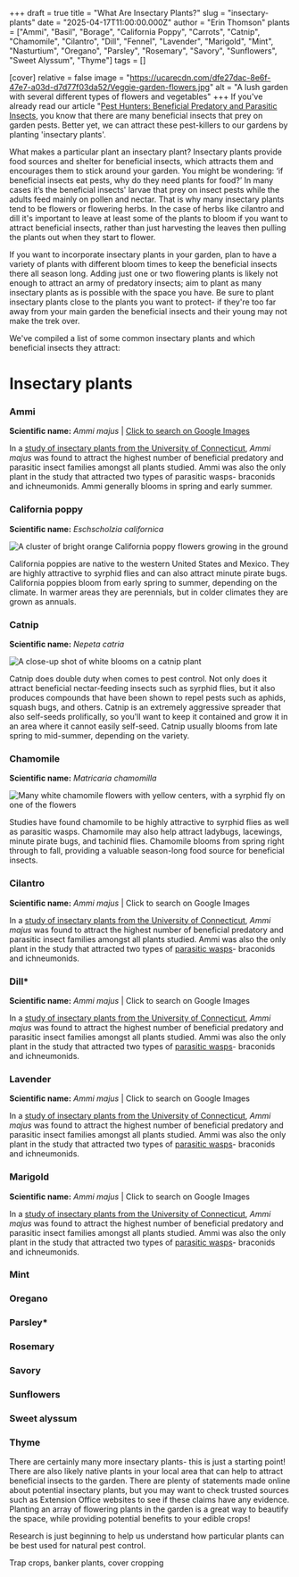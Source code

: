 +++
draft = true
title = "What Are Insectary Plants?"
slug = "insectary-plants"
date = "2025-04-17T11:00:00.000Z"
author = "Erin Thomson"
plants = ["Ammi", "Basil", "Borage", "California Poppy", "Carrots", "Catnip", "Chamomile", "Cilantro", "Dill", "Fennel", "Lavender", "Marigold", "Mint", "Nasturtium", "Oregano", "Parsley", "Rosemary", "Savory", "Sunflowers", "Sweet Alyssum", "Thyme"]
tags = []

[cover]
relative = false
image = "https://ucarecdn.com/dfe27dac-8e6f-47e7-a03d-d7d77f03da52/Veggie-garden-flowers.jpg"
alt = "A lush garden with several different types of flowers and vegetables"
+++
If you've already read our article "[Pest Hunters: Beneficial Predatory and Parasitic Insects](https://blog.planter.garden/posts/beneficial-predatory-insects/), you know that there are many beneficial insects that prey on garden pests. Better yet, we can attract these pest-killers to our gardens by planting 'insectary plants'.

What makes a particular plant an insectary plant? Insectary plants provide food sources and shelter for beneficial insects, which attracts them and encourages them to stick around your garden. You might be wondering: ‘if beneficial insects eat pests, why do they need plants for food?’ In many cases it’s the beneficial insects' larvae that prey on insect pests while the adults feed mainly on pollen and nectar. That is why many insectary plants tend to be flowers or flowering herbs. In the case of herbs like cilantro and dill it's important to leave at least some of the plants to bloom if you want to attract beneficial insects, rather than just harvesting the leaves then pulling the plants out when they start to flower.

If you want to incorporate insectary plants in your garden, plan to have a variety of plants with different bloom times to keep the beneficial insects there all season long. Adding just one or two flowering plants is likely not enough to attract an army of predatory insects; aim to plant as many insectary plants as is possible with the space you have. Be sure to plant insectary plants close to the plants you want to protect- if they're too far away from your main garden the beneficial insects and their young may not make the trek over.

We've compiled a list of some common insectary plants and which beneficial insects they attract:

# Insectary plants

### Ammi

**Scientific name:** *Ammi majus* | [Click to search on Google Images](https://www.google.com/search?q=ammi+majus&sca_esv=4c501b42f1890102&source=hp&biw=1528&bih=738&ei=MT8BaOepEZWy0PEPqqCBuAI&iflsig=ACkRmUkAAAAAaAFNQYpOnE_a-PVAxy3s5opX44xXziF0&ved=0ahUKEwinhvez0N-MAxUVGTQIHSpQACcQ4dUDCA0&uact=5&oq=ammi+majus&gs_lp=EgNpbWciCmFtbWkgbWFqdXMyBRAAGIAEMgUQABiABDIFEAAYgAQyBRAAGIAEMgUQABiABDIFEAAYgAQyBRAAGIAEMgUQABiABDIFEAAYgAQyBRAAGIAESO0dUKMMWKsbcAB4AJABAJgBSaABvQSqAQIxMLgBA8gBAPgBAYoCC2d3cy13aXotaW1nmAIKoALXBKgCAMICCxAAGIAEGLEDGIMBwgIOEAAYgAQYsQMYgwEYigXCAggQABiABBixA8ICChAAGIAEGLEDGArCAgcQABiABBgKmAMBkgcCMTCgB6QwsgcCMTC4B9cE&sclient=img&udm=2)[](<>)[](https://www.google.com/search?q=ammi+majus&sca_esv=4c501b42f1890102&source=hp&biw=1528&bih=738&ei=MT8BaOepEZWy0PEPqqCBuAI&iflsig=ACkRmUkAAAAAaAFNQYpOnE_a-PVAxy3s5opX44xXziF0&ved=0ahUKEwinhvez0N-MAxUVGTQIHSpQACcQ4dUDCA0&uact=5&oq=ammi+majus&gs_lp=EgNpbWciCmFtbWkgbWFqdXMyBRAAGIAEMgUQABiABDIFEAAYgAQyBRAAGIAEMgUQABiABDIFEAAYgAQyBRAAGIAEMgUQABiABDIFEAAYgAQyBRAAGIAESO0dUKMMWKsbcAB4AJABAJgBSaABvQSqAQIxMLgBA8gBAPgBAYoCC2d3cy13aXotaW1nmAIKoALXBKgCAMICCxAAGIAEGLEDGIMBwgIOEAAYgAQYsQMYgwEYigXCAggQABiABBixA8ICChAAGIAEGLEDGArCAgcQABiABBgKmAMBkgcCMTCgB6QwsgcCMTC4B9cE&sclient=img&udm=2)

In a [study of insectary plants from the University of Connecticut](https://draft.insects.lab.uconn.edu/vegetable-ipm-research/), *Ammi majus* was found to attract the highest number of beneficial predatory and parasitic insect families amongst all plants studied. Ammi was also the only plant in the study that attracted two types of parasitic wasps- braconids and ichneumonids. Ammi generally blooms in spring and early summer.

### California poppy

**Scientific name:** *Eschscholzia californica*

![A cluster of bright orange California poppy flowers growing in the ground](https://ucarecdn.com/9ce7ab59-8a47-472b-bfe9-4bb8d555ccbe/California-poppy.jpg)

California poppies are native to the western United States and Mexico. They are highly attractive to syrphid flies and can also attract minute pirate bugs. California poppies bloom from early spring to summer, depending on the climate. In warmer areas they are perennials, but in colder climates they are grown as annuals.

### Catnip

**Scientific name:** *Nepeta catria*

![A close-up shot of white blooms on a catnip plant](https://ucarecdn.com/6dab05b2-0d58-4983-82a1-f7a2f1496d3a/Catnip.jpg)

Catnip does double duty when comes to pest control. Not only does it attract beneficial nectar-feeding insects such as syrphid flies, but it also produces compounds that have been shown to repel pests such as aphids, squash bugs, and others. Catnip is an extremely aggressive spreader that also self-seeds prolifically, so you'll want to keep it contained and grow it in an area where it cannot easily self-seed. Catnip usually blooms from late spring to mid-summer, depending on the variety.

### Chamomile

**Scientific name:** *Matricaria chamomilla*

![Many white chamomile flowers with yellow centers, with a syrphid fly on one of the flowers](https://ucarecdn.com/6bcdf451-1e33-451a-beff-8ae42622b9f9/Chamomile.jpg)

Studies have found chamomile to be highly attractive to syrphid flies as well as parasitic wasps. Chamomile may also help attract ladybugs, lacewings, minute pirate bugs, and tachinid flies. Chamomile blooms from spring right through to fall, providing a valuable season-long food source for beneficial insects.


### Cilantro

**Scientific name:** *Ammi majus* | Click to search on Google Images

In a [study of insectary plants from the University of Connecticut](<>), *Ammi majus* was found to attract the highest number of beneficial predatory and parasitic insect families amongst all plants studied. Ammi was also the only plant in the study that attracted two types of [parasitic wasps](<>)- braconids and ichneumonids.

### Dill*

**Scientific name:** *Ammi majus* | Click to search on Google Images

In a [study of insectary plants from the University of Connecticut](<>), *Ammi majus* was found to attract the highest number of beneficial predatory and parasitic insect families amongst all plants studied. Ammi was also the only plant in the study that attracted two types of [parasitic wasps](<>)- braconids and ichneumonids.

### Lavender

**Scientific name:** *Ammi majus* | Click to search on Google Images

In a [study of insectary plants from the University of Connecticut](<>), *Ammi majus* was found to attract the highest number of beneficial predatory and parasitic insect families amongst all plants studied. Ammi was also the only plant in the study that attracted two types of [parasitic wasps](<>)- braconids and ichneumonids.

### Marigold

**Scientific name:** *Ammi majus* | Click to search on Google Images

In a [study of insectary plants from the University of Connecticut](<>), *Ammi majus* was found to attract the highest number of beneficial predatory and parasitic insect families amongst all plants studied. Ammi was also the only plant in the study that attracted two types of [parasitic wasps](<>)- braconids and ichneumonids.

### Mint

### Oregano

### Parsley*

### Rosemary

### Savory

### Sunflowers

### Sweet alyssum

### Thyme

There are certainly many more insectary plants- this is just a starting point! There are also likely native plants in your local area that can help to attract beneficial insects to the garden. There are plenty of statements made online about potential insectary plants, but you may want to check trusted sources such as Extension Office websites to see if these claims have any evidence. Planting an array of flowering plants in the garden is a great way to beautify the space, while providing potential benefits to your edible crops!

Research is just beginning to help us understand how particular plants can be best used for natural pest control.  

Trap crops, banker plants, cover cropping
